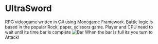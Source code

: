 # UltraSword
RPG videogame written in C# using Monogame Framework. Battle logic is based in the popular Rock, paper, scissors game. 
Player and CPU need to wait until its time bar is complete 
![Bar](https://github.com/MethodCa/UltraSword/assets/15893276/4deef50a-4b05-414a-89fa-c902cfbb4aea) 
When the bar is full its you turn to Attack!

